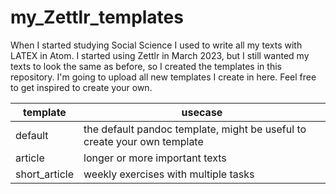 # my_Zettlr_templates
When I started studying Social Science I used to write all my texts with LATEX in Atom. 
I started using Zettlr in March 2023, but I still wanted my texts to look the same as before, so I created the templates in this repository. 
I'm going to upload all new templates I create in here. 
Feel free to get inspired to create your own. 

| template      | usecase                                                                  |
|---------------|--------------------------------------------------------------------------|
| default       | the default pandoc template, might be useful to create your own template |
| article       | longer or more important texts                                           |
| short_article | weekly exercises with multiple tasks                                     |
